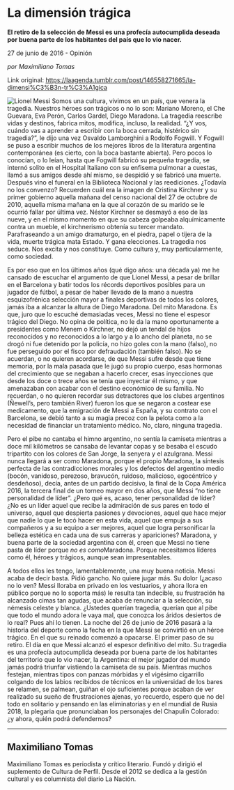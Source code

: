 # La dimensión trágica

**El retiro de la selección de Messi
es una profecía autocumplida deseada por buena parte de los
habitantes del país que lo vio nacer.**

27 de junio de 2016 - Opinión

_por Maximiliano Tomas_

Link original: https://laagenda.tumblr.com/post/146558271665/la-dimensi%C3%B3n-tr%C3%A1gica

![Lionel Messi](https://64.media.tumblr.com/c935d91f266bdb6308cd726d129b4097/tumblr_inline_pk0lawD5qH1t6q87u_500.png)
Somos una cultura,
vivimos en un país, que venera la tragedia. Nuestros héroes son
trágicos o no lo son: Mariano Moreno, el Che Guevara, Eva Perón,
Carlos Gardel, Diego Maradona. La tragedia reescribe vidas y
destinos, fabrica mitos, modifica, incluso, la realidad. “¿Y vos,
cuándo vas a aprender a escribir con la boca cerrada, histérico sin
tragedia?”, le dijo una vez Osvaldo Lamborghini a Rodolfo Fogwill.
Y Fogwill se puso a escribir muchos de los mejores libros de la
literatura argentina contemporánea (es cierto, con la boca bastante
abierta). Pero pocos lo conocían, o lo leían, hasta que Fogwill
fabricó su pequeña tragedia, se internó solito en el Hospital
Italiano con su enfisema pulmonar a cuestas, llamó a sus amigos
desde ahí mismo, se despidió y se fabricó una muerte. Después
vino el funeral en la Biblioteca Nacional y las reediciones. ¿Todavía
no los convenzo? Recuerden cuál era la imagen de Cristina Kirchner y
su primer gobierno aquella mañana del censo nacional del 27 de
octubre de 2010, aquella misma mañana en la que al corazón de su
marido se le ocurrió fallar por última vez. Néstor Kirchner se
desmayó a eso de las nueve, y en el mismo momento en que su cabeza
golpeaba alquímicamente contra un mueble, el kirchnerismo obtenía
su tercer mandato. Parafraseando a un amigo dramaturgo, en el piedra,
papel o tijera de la vida, muerte trágica mata Estado. Y gana
elecciones. La tragedia nos seduce. Nos excita y nos constituye. Como
cultura y, muy particularmente, como sociedad.

Es por eso que en
los últimos años (qué digo años: una década ya) me he cansado de
escuchar el argumento de que Lionel Messi, a pesar de brillar en el
Barcelona y batir todos los récords deportivos posibles para un
jugador de fútbol, a pesar de haber llevado de la mano a nuestra
esquizofrénica selección mayor a finales deportivas de todos los
colores, jamás iba a alcanzar la altura de Diego Maradona. Del mito
Maradona. Es que, juro que lo escuché demasiadas veces, Messi no
tiene el espesor trágico del Diego. No opina de política, no le da
la mano oportunamente a presidentes como Menem o Kirchner, no dejó
un tendal de hijos reconocidos y no reconocidos a lo largo y a lo
ancho del planeta, no se drogó ni fue detenido por la policía, no
hizo goles con la mano (falso), no fue perseguido por el fisco por
defraudación (también falso). No se acuerdan, o no quieren
acordarse, de que Messi sufre desde que tiene memoria, por la mala
pasada que le jugó su propio cuerpo, esas hormonas del crecimiento
que se negaban a hacerlo crecer, esas inyecciones que desde los doce
o trece años se tenía que inyectar él mismo, y que amenazaban con
acabar con el destino económico de su familia. No recuerdan, o no
quieren recordar sus detractores que los clubes argentinos (Ñewell’s,
pero también River) fueron los que se negaron a costear ese
medicamento, que la emigración de Messi a España, y su contrato con
el Barcelona, se debió tanto a su magia precoz con la pelota como a
la necesidad de financiar un tratamiento médico. No, claro, ninguna
tragedia.

Pero el pibe
no cantaba el himno argentino, no sentía la camiseta mientras a doce
mil kilómetros se cansaba de levantar copas y se besaba el escudo
tripartito con los colores de San Jorge, la senyera y el azulgrana.
Messi nunca llegará a ser como Maradona, porque el propio Maradona,
la síntesis perfecta de las contradicciones morales y los defectos
del argentino medio (bocón, vanidoso, perezoso, bravucón, ruidoso,
malicioso, egocéntrico y desdeñoso), decía, antes de un partido
decisivo, la final de la Copa América 2016, la tercera final de un
torneo mayor en dos años, que Messi “no tiene personalidad de
líder”. ¿Pero qué es, acaso, tener personalidad de líder? ¿No
es un líder aquel que recibe la admiración de sus pares en todo el
universo, aquel que despierta pasiones y devociones, aquel que hace
mejor que nadie lo que le tocó hacer en esta vida, aquel que empuja
a sus compañeros y a su equipo a ser mejores, aquel que logra
personificar la belleza estética en cada una de sus carreras y
apariciones? Maradona, y buena parte de la sociedad argentina con él,
creen que Messi no tiene pasta de líder porque *no es* *como*Maradona. Porque necesitamos líderes como él, héroes y
trágicos, aunque sean impresentables. 


A todos ellos les
tengo, lamentablemente, una muy buena noticia. Messi acaba de decir
basta. Pidió gancho. No quiere jugar más. Su dolor (¿acaso no lo
ven? Messi lloraba en privado en los vestuarios, y ahora llora en
público porque no lo soporta más) le resulta tan indecible, su
frustración ha alcanzado cimas tan agudas, que acaba de renunciar a
la selección, su némesis celeste y blanca. ¿Ustedes querían
tragedia, querían que al pibe que todo el mundo adora le vaya mal,
que conozca los áridos desiertos de lo real? Pues ahí lo tienen. La
noche del 26 de junio de 2016 pasará a la historia del deporte como
la fecha en la que Messi se convirtió en un héroe trágico. En el
que su reinado comenzó a opacarse. El primer paso de su retiro. El
día en que Messi alcanzó el espesor definitivo del mito. Su
tragedia es una profecía autocumplida deseada por buena parte de los
habitantes del territorio que lo vio nacer, la Argentina: el mejor
jugador del mundo jamás podrá triunfar vistiendo la camiseta de su
país. Mientras muchos festejan, mientras tipos con panzas mórbidas
y el vigésimo cigarrillo colgando de los labios recibidos de
técnicos en la universidad de los bares se relamen, se palmean,
guiñan el ojo suficientes porque acaban de ver realizado su sueño
de frustraciones ajenas, yo recuerdo, espero que no del todo en
solitario y pensando en las eliminatorias y en el mundial de Rusia
2018, la plegaria que pronunciaban los personajes del Chapulín
Colorado: ¿y ahora, quién podrá defendernos?



---

Maximiliano Tomas
-----------------

 Maximiliano Tomas es periodista y crítico literario. Fundó y dirigió el suplemento de Cultura de Perfil. Desde el 2012 se dedica a la gestión cultural y es columnista del diario La Nación. 

